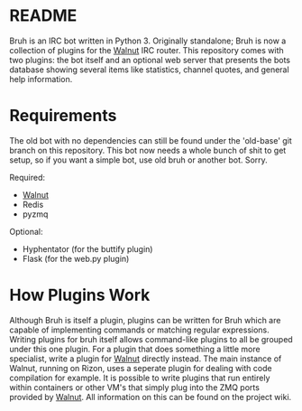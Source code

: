 # README
Bruh is an IRC bot written in Python 3. Originally standalone; Bruh is now a collection
of plugins for the [Walnut] IRC router. This repository comes with two plugins: the bot
itself and an optional web server that presents the bots database showing several items
like statistics, channel quotes, and general help information.

# Requirements
The old bot with no dependencies can still be found under the 'old-base' git branch on
this repository. This bot now needs a whole bunch of shit to get setup, so if you want
a simple bot, use old bruh or another bot. Sorry.

Required:
* [Walnut]
* Redis
* pyzmq

Optional:
* Hyphentator (for the buttify plugin)
* Flask (for the web.py plugin)

# How Plugins Work
Although Bruh is itself a plugin, plugins can be written for Bruh which are capable of
implementing commands or matching regular expressions. Writing plugins for bruh itself
allows command-like plugins to all be grouped under this one plugin. For a plugin that
does something a little more specialist, write a plugin for [Walnut] directly instead.
The main instance of Walnut, running on Rizon, uses a seperate plugin for dealing with
code compilation for example. It is possible to write plugins that run entirely within
containers or other VM's that simply plug into the ZMQ ports provided by [Walnut]. All
information on this can be found on the project wiki.

[Walnut]: https://github.com/Reisen/Walnut
